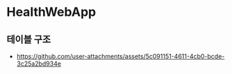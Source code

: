 # HealthWebApp
## 테이블 구조
- https://github.com/user-attachments/assets/5c091151-4611-4cb0-bcde-3c25a2bd934e
